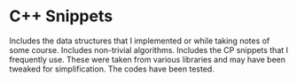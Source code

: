 # C++ Snippets
Includes the data structures that I implemented or while taking notes of some course.
Includes non-trivial algorithms.
Includes the CP snippets that I frequently use. These were taken from various libraries and may have been tweaked for simplification.
The codes have been tested.
